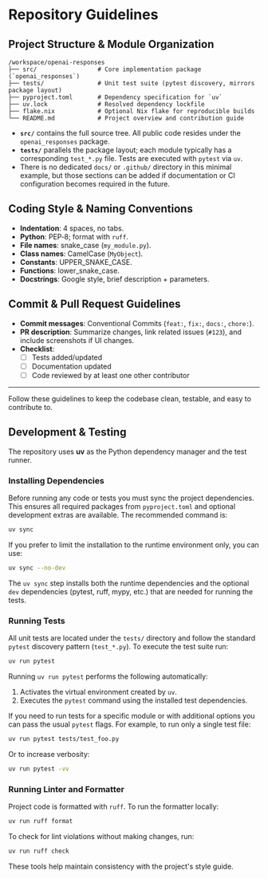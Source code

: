 # Repository Guidelines

## Project Structure & Module Organization

```
/workspace/openai-responses
├── src/                 # Core implementation package (`openai_responses`)
├── tests/               # Unit test suite (pytest discovery, mirrors package layout)
├── pyproject.toml       # Dependency specification for `uv`
├── uv.lock              # Resolved dependency lockfile
├── flake.nix            # Optional Nix flake for reproducible builds
└── README.md            # Project overview and contribution guide
```

- **`src/`** contains the full source tree. All public code resides under the
  `openai_responses` package.
- **`tests/`** parallels the package layout; each module typically has a
  corresponding `test_*.py` file. Tests are executed with `pytest` via `uv`.
- There is no dedicated `docs/` or `.github/` directory in this minimal
  example, but those sections can be added if documentation or CI configuration
  becomes required in the future.

## Coding Style & Naming Conventions

- **Indentation**: 4 spaces, no tabs.
- **Python**: PEP‑8; format with `ruff`.
- **File names**: snake_case (`my_module.py`).
- **Class names**: CamelCase (`MyObject`).
- **Constants**: UPPER_SNAKE_CASE.
- **Functions**: lower_snake_case.
- **Docstrings**: Google style, brief description + parameters.

## Commit & Pull Request Guidelines

- **Commit messages**: Conventional Commits (`feat:`, `fix:`, `docs:`, `chore:`).
- **PR description**: Summarize changes, link related issues (`#123`), and include screenshots if UI changes.
- **Checklist**:
  - [ ] Tests added/updated
  - [ ] Documentation updated
  - [ ] Code reviewed by at least one other contributor

______________________________________________________________________

Follow these guidelines to keep the codebase clean, testable, and easy to contribute to.

## Development & Testing

The repository uses **uv** as the Python dependency manager and the test runner.

### Installing Dependencies

Before running any code or tests you must sync the project dependencies. This ensures
all required packages from `pyproject.toml` and optional development extras are
available. The recommended command is:

```bash
uv sync
```

If you prefer to limit the installation to the runtime environment only, you can use:

```bash
uv sync --no-dev
```

The `uv sync` step installs both the runtime dependencies and the optional
`dev` dependencies (pytest, ruff, mypy, etc.) that are needed for running the tests.

### Running Tests

All unit tests are located under the `tests/` directory and follow the standard
`pytest` discovery pattern (`test_*.py`). To execute the test suite run:

```bash
uv run pytest
```

Running `uv run pytest` performs the following automatically:

1. Activates the virtual environment created by `uv`.
1. Executes the `pytest` command using the installed test dependencies.

If you need to run tests for a specific module or with additional options you can
pass the usual `pytest` flags. For example, to run only a single test file:

```bash
uv run pytest tests/test_foo.py
```

Or to increase verbosity:

```bash
uv run pytest -vv
```

### Running Linter and Formatter

Project code is formatted with `ruff`. To run the formatter locally:

```bash
uv run ruff format
```

To check for lint violations without making changes, run:

```bash
uv run ruff check
```

These tools help maintain consistency with the project's style guide.
